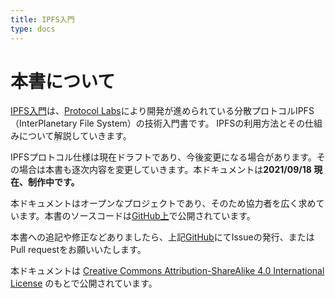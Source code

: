 ```yaml
---
title: IPFS入門
type: docs
---
```

# 本書について

[IPFS入門](https://book.ipfs-users.jp/)は、[Protocol Labs](https://protocol.ai/)により開発が進められている分散プロトコルIPFS（InterPlanetary File System）の技術入門書です。
IPFSの利用方法とその仕組みについて解説していきます。

IPFSプロトコル仕様は現在ドラフトであり、今後変更になる場合があります。その場合は本書も逐次内容を変更していきます。本ドキュメントは**2021/09/18 現在、制作中です。**

本ドキュメントはオープンなプロジェクトであり、そのため協力者を広く求めています。本書のソースコードは[GitHub上](https://github.com/a-mitani/ipfs-primer)で公開されています。

本書への追記や修正などありましたら、上記[GitHub](https://github.com/a-mitani/ipfs-primer)にてIssueの発行、またはPull requestをお願いいたします。

本ドキュメントは <a rel="license" href="http://creativecommons.org/licenses/by-sa/4.0/">Creative Commons Attribution-ShareAlike 4.0 International License</a> のもとで公開されています。  
